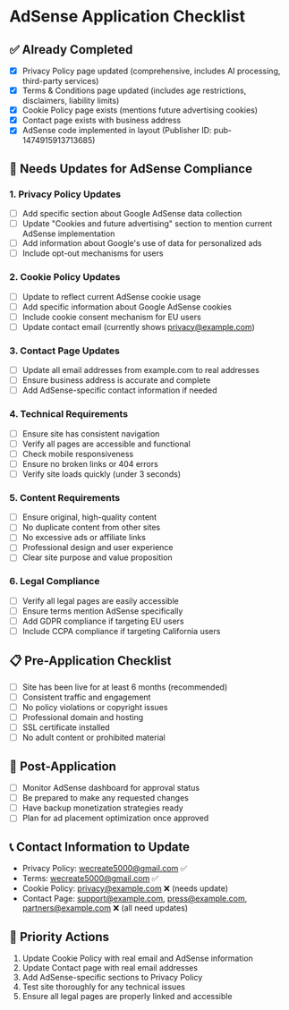 # AdSense Application Checklist

## ✅ Already Completed

- [x] Privacy Policy page updated (comprehensive, includes AI processing, third-party services)
- [x] Terms & Conditions page updated (includes age restrictions, disclaimers, liability limits)
- [x] Cookie Policy page exists (mentions future advertising cookies)
- [x] Contact page exists with business address
- [x] AdSense code implemented in layout (Publisher ID: pub-1474915913713685)

## 🔄 Needs Updates for AdSense Compliance

### 1. Privacy Policy Updates

- [ ] Add specific section about Google AdSense data collection
- [ ] Update "Cookies and future advertising" section to mention current AdSense implementation
- [ ] Add information about Google's use of data for personalized ads
- [ ] Include opt-out mechanisms for users

### 2. Cookie Policy Updates

- [ ] Update to reflect current AdSense cookie usage
- [ ] Add specific information about Google AdSense cookies
- [ ] Include cookie consent mechanism for EU users
- [ ] Update contact email (currently shows privacy@example.com)

### 3. Contact Page Updates

- [ ] Update all email addresses from example.com to real addresses
- [ ] Ensure business address is accurate and complete
- [ ] Add AdSense-specific contact information if needed

### 4. Technical Requirements

- [ ] Ensure site has consistent navigation
- [ ] Verify all pages are accessible and functional
- [ ] Check mobile responsiveness
- [ ] Ensure no broken links or 404 errors
- [ ] Verify site loads quickly (under 3 seconds)

### 5. Content Requirements

- [ ] Ensure original, high-quality content
- [ ] No duplicate content from other sites
- [ ] No excessive ads or affiliate links
- [ ] Professional design and user experience
- [ ] Clear site purpose and value proposition

### 6. Legal Compliance

- [ ] Verify all legal pages are easily accessible
- [ ] Ensure terms mention AdSense specifically
- [ ] Add GDPR compliance if targeting EU users
- [ ] Include CCPA compliance if targeting California users

## 📋 Pre-Application Checklist

- [ ] Site has been live for at least 6 months (recommended)
- [ ] Consistent traffic and engagement
- [ ] No policy violations or copyright issues
- [ ] Professional domain and hosting
- [ ] SSL certificate installed
- [ ] No adult content or prohibited material

## 🚀 Post-Application

- [ ] Monitor AdSense dashboard for approval status
- [ ] Be prepared to make any requested changes
- [ ] Have backup monetization strategies ready
- [ ] Plan for ad placement optimization once approved

## 📞 Contact Information to Update

- Privacy Policy: wecreate5000@gmail.com ✅
- Terms: wecreate5000@gmail.com ✅
- Cookie Policy: privacy@example.com ❌ (needs update)
- Contact Page: support@example.com, press@example.com, partners@example.com ❌ (all need updates)

## 🎯 Priority Actions

1. Update Cookie Policy with real email and AdSense information
2. Update Contact page with real email addresses
3. Add AdSense-specific sections to Privacy Policy
4. Test site thoroughly for any technical issues
5. Ensure all legal pages are properly linked and accessible
